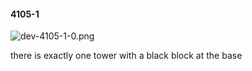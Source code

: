 #### 4105-1
![dev-4105-1-0.png](https://github.com/lil-lab/nlvr/raw/master/nlvr/dev/images/5/dev-4105-1-0.png "dev-4105-1-0.png")

there is exactly one tower with a black block at the base